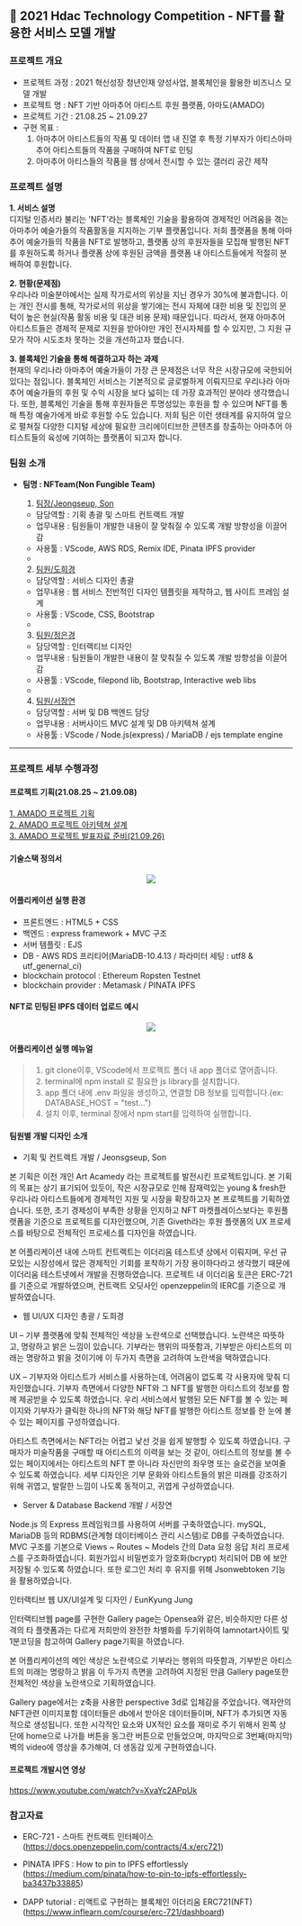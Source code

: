 ## 🔗 2021 Hdac Technology Competition - NFT를 활용한 서비스 모델 개발

### 프로젝트 개요

-   프로젝트 과정 : 2021 혁신성장 청년인재 양성사업, 블록체인을 활용한 비즈니스 모델 개발
-   프로젝트 명 : NFT 기반 아마추어 아티스트 후원 플랫폼, 아마도(AMADO)
-   프로젝트 기간 : 21.08.25 ~ 21.09.27
-   구현 목표 :
    1. 아마추어 아티스트들의 작품 및 데이터 앱 내 진열 후 특정 기부자가 아티스아마추어 아티스트들의 작품을 구매하여 NFT로 민팅
    2. 아마추어 아티스들의 작품을 웹 상에서 전시할 수 있는 갤러리 공간 제작

### 프로젝트 설명

**1. 서비스 설명** <br>
디지털 인증서라 불리는 'NFT'라는 블록체인 기술을 활용하여 경제적인 어려움을 겪는 아마추어 예술가들의 작품활동을 지지하는 기부 플랫폼입니다. 저희 플랫폼을 통해 아마추어 예술가들의 작품을 NFT로 발행하고, 플랫폼 상의 후원자들을 모집해 발행된 NFT를 후원하도록 하거나 플랫폼 상에 후원된 금액을 플랫폼 내 아티스트들에게 적절히 분배하여 후원합니다.

**2. 현황(문제점)** <br>
우리나라 미술분야에서는 실제 작가로서의 위상을 지닌 경우가 30%에 불과합니다. 이는 개인 전시를 통해, 작가로서의 위상을 쌓기에는 전시 자체에 대한 비용 및 진입의 문턱이 높은 현실(작품 활동 비용 및 대관 비용 문제) 때문입니다. 따라서, 현재 아마추어 아티스트들은 경제적 문제로 지원을 받아야만 개인 전시자체를 할 수 있지만, 그 지원 규모가 작아 시도조차 못하는 것을 개선하고자 했습니다.

**3. 블록체인 기술을 통해 해결하고자 하는 과제** <br>
현재의 우리나라 아마추어 예술가들이 가장 큰 문제점은 너무 작은 시장규모에 국한되어있다는 점입니다. 블록체인 서비스는 기본적으로 글로벌하게 이뤄지므로 우리나라 아마추어 예술가들의 후원 및 수익 시장을 보다 넓히는 데 가장 효과적인 분야라 생각했습니다. 또한, 블록체인 기술을 통해 후원자들은 투명성있는 후원을 할 수 있으며 NFT를 통해 특정 예술가에게 바로 후원할 수도 있습니다. 저희 팀은 이런 생태계를 유지하여 앞으로 펼쳐질 다양한 디지털 세상에 필요한 크리에이티브한 콘텐츠를 창출하는 아마추어 아티스트들의 육성에 기여하는 플랫폼이 되고자 합니다.

### 팀원 소개

-   **팀명 : NFTeam(Non Fungible Team)**

    1. [팀장/Jeongseup, Son](https://github.com/Jeongseup)

    -   담당역할 : 기획 총괄 및 스마트 컨트랙트 개발
    -   업무내용 : 팀원들이 개발한 내용이 잘 맞춰질 수 있도록 개발 방향성을 이끌어감
    -   사용툴 : VScode, AWS RDS, Remix IDE, Pinata IPFS provider
    -

    2. [팀원/도희경](https://github.com/heekyungdo)

    -   담당역할 : 서비스 디자인 총괄
    -   업무내용 : 웹 서비스 전반적인 디자인 템플릿을 제작하고, 웹 사이트 프레임 설계
    -   사용툴 : VScode, CSS, Bootstrap
    -

    3. [팀원/정은경](https://github.com/luckyjek)

    -   담당역할 : 인터랙티브 디자인
    -   업무내용 : 팀원들이 개발한 내용이 잘 맞춰질 수 있도록 개발 방향성을 이끌어감
    -   사용툴 : VScode, filepond lib, Bootstrap, Interactive web libs
    -

    4. [팀원/서장연](https://github.com/Shumay14)

    -   담당역할 : 서버 및 DB 백엔드 담당
    -   업무내용 : 서버사이드 MVC 설계 및 DB 아키텍쳐 설계
    -   사용툴 : VScode / Node.js(express) / MariaDB / ejs template engine

---

### 프로젝트 세부 수행과정

#### 프로젝트 기획(21.08.25 ~ 21.09.08)

<a href ='./presentation/아트아카데미-기획서.pdf'  target="_blank">1. AMADO 프로젝트 기획</a><br>
<a href ='./presentation/아트아카데미-아키텍쳐설계.pdf'  target="_blank">2. AMADO 프로젝트 아키텍쳐 설계</a><br>
<a href ='./presentation/아트아카데미-발표자료.pdf'  target="_blank">3. AMADO 프로젝트 발표자료 준비(21.09.26)</a><br>

#### 기술스택 정의서

<p align='center'>
<img src="./presentation/최종기술스택-정의서.png"></img>
</p>

#### 어플리케이션 실행 환경

-   프론트엔드 : HTML5 + CSS
-   백엔드 : express framework + MVC 구조
-   서버 템플릿 : EJS
-   DB - AWS RDS 프리티어(MariaDB-10.4.13 / 파라미터 세팅 : utf8 & utf_genernal_ci)
-   blockchain protocol : Ethereum Ropsten Testnet
-   blockchain provider : Metamask / PINATA IPFS

#### NFT로 민팅된 IPFS 데이터 업로드 예시

<p align='center'>
<img src="./ipfs/ipfs_example.png"></img>
</p>

#### 어플리케이션 실행 메뉴얼

> 1. git clone이후, VScode에서 프로젝트 폴더 내 app 폴더로 열어줍니다.
> 2. terminal에 npm install 로 필요한 js library를 설치합니다.
> 3. app 폴더 내에 .env 파일을 생성하고, 연결할 DB 정보를 입력합니다.(ex: DATABASE_HOST = "test...")
> 4. 설치 이후, terminal 창에서 npm start를 입력하여 실행합니다.

#### 팀원별 개발 디자인 소개

-   기획 및 컨트랙트 개발 / Jeonsgseup, Son

본 기획은 이전 개인 Art Acamedy 라는 프로젝트를 발전시킨 프로젝트입니다. 본 기획의 목표는 상기 표기되어 있듯이, 작은 시장규모로 인해 잠재력있는 young & fresh한 우리나라 아티스트들에게 경제적인 지원 및 시장을 확장하고자 본 프로젝트를 기획하였습니다. 또한, 초기 경제성이 부족한 상황을 인지하고 NFT 마켓플레이스보다는 후원플랫폼을 기준으로 프로젝트를 디자인했으며, 기존 Giveth라는 후원 플랫폼의 UX 프로세스를 바탕으로 전체적인 프로세스를 디자인을 하였습니다.

본 어플리케이션 내에 스마트 컨트랙트는 이더리움 테스트넷 상에서 이뤄지며, 우선 규모있는 시장성에서 많은 경제적인 기회를 포착하기 가장 용이하다라고 생각했기 때문에 이더리움 테스트넷에서 개발을 진행하였습니다. 프로젝트 내 이더리움 토큰은 ERC-721를 기준으로 개발하였으며, 컨트랙트 오딧사인 openzeppelin의 IERC를 기준으로 개발하였습니다.

-   웹 UI/UX 디자인 총괄 / 도희경

UI – 기부 플랫폼에 맞춰 전체적인 색상을 노란색으로 선택했습니다. 노란색은 따뜻하고, 명랑하고 밝은 느낌이 있습니다. 기부라는 행위의 따뜻함과, 기부받은 아티스트의 미래는 명랑하고 밝을 것이기에 이 두가지 측면을 고려하여 노란색을 택하였습니다.

UX – 기부자와 아티스트가 서비스를 사용하는데, 어려움이 없도록 각 사용자에 맞춰 디자인했습니다. 기부자 측면에서 다양한 NFT와 그 NFT를 발행한 아티스트의 정보를 함께 제공받을 수 있도록 하였습니다. 우리 서비스에서 발행된 모든 NFT를 볼 수 있는 페이지와 기부자가 클릭한 하나의 NFT와 해당 NFT를 발행한 아티스트 정보를 한 눈에 볼 수 있는 페이지를 구성하였습니다.

아티스트 측면에서는 NFT라는 어렵고 낯선 것을 쉽게 발행할 수 있도록 하였습니다. 구매자가 미술작품을 구매할 때 아티스트의 이력을 보는 것 같이, 아티스트의 정보를 볼 수 있는 페이지에서는 아티스트의 NFT 뿐 아니라 자신만의 좌우명 또는 슬로건을 보여줄 수 있도록 하였습니다. 세부 디자인은 기부 문화와 아티스트들의 밝은 미래를 강조하기 위해 귀엽고, 발랄한 느낌이 나도록 동적이고, 귀엽게 구성하였습니다.

- Server & Database Backend 개발 / 서장연

Node.js 의 Express 프레임워크를 사용하여 서버를 구축하였습니다. mySQL, MariaDB 등의 RDBMS(관계형 데이터베이스 관리 시스템)로 DB를 구축하였습니다.
MVC 구조를 기본으로 Views ~ Routes ~ Models 간의 Data 요청 응답 처리 프로세스를 구조화하였습니다.
회원가입시 비밀번호가 암호화(bcrypt) 처리되어 DB 에 보안 저장될 수 있도록 하였습니다. 또한 로그인 처리 후 유지를 위해 Jsonwebtoken 기능을 활용하였습니다. 

인터랙티브 웹 UX/UI설계 및 디자인 / EunKyung Jung


인터랙티브웹 page를 구현한 Gallery page는 Opensea와 같은, 비슷하지만 다른 성격의 타 플랫폼과는 다르게 저희만의 완전한 차별화를 두기위하여 Iamnotart사이트 및 1분코딩을 참고하여 Gallery page기획을 하였습니다.

본 어플리케이션의 메인 색상은 노란색으로 기부라는 행위의 따뜻함과, 기부받은 아티스트의 미래는 명랑하고 밝음 이 두가지 측면을 고려하여 지정된 만큼 Gallery page또한 전체적인 색상을 노란색으로 기획하였습니다.

Gallery page에서는 z축을 사용한 perspective 3d로 입체감을 주었습니다. 액자안의 NFT관련 이미지포함 데이터들은 db에서 받아온 데이터들이며, NFT가 추가되면 자동적으로 생성됩니다. 또한 시각적인 요소와 UX적인 요소를 재미로 주기 위해서 왼쪽 상단에 home으로 나가틑 버튼을 동그란 버튼으로 만들었으며, 마지막으로 3번째(마지막) 벽의 video에 영상을 추가해여, 더 생동감 있게 구현하였습니다.


#### 프로젝트 개발시연 영상

https://www.youtube.com/watch?v=XvaYc2APpUk

### 참고자료

-   ERC-721 - 스마트 컨트랙트 인터페이스
    (https://docs.openzeppelin.com/contracts/4.x/erc721)

-   PINATA IPFS : How to pin to IPFS effortlessly
    (https://medium.com/pinata/how-to-pin-to-ipfs-effortlessly-ba3437b33885)

-   DAPP tutorial : 리액트로 구현하는 블록체인 이더리움 ERC721(NFT)
    (https://www.inflearn.com/course/erc-721/dashboard)
